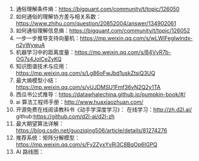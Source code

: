 1. 通俗理解条件熵：https://bigquant.com/community/t/topic/126050
2. 如何通俗的理解协方差与相关系数：https://www.zhihu.com/question/20852004/answer/134902061
3. 如何通俗理解信息熵：https://bigquant.com/community/t/topic/126052
4. 一步一步推导支持向量机：https://mp.weixin.qq.com/s/wLWIFegIwlndx-n2yWywuA
5. 机器学习中的距离度量：https://mp.weixin.qq.com/s/B4VvR7b-OG7s4JolCeZyKQ
6. 知识图谱技术与应用：https://mp.weixin.qq.com/s/Lg86oFwJbd1uskZtsiQ3UQ
7. 最大熵模型小结：https://mp.weixin.qq.com/s/yUJDMSU1Fmf36vN2Q2y1TA
8. 西瓜书公式推导：https://datawhalechina.github.io/pumpkin-book/#/
9. ai 算法工程师手册：http://www.huaxiaozhuan.com/
10. 开源免费在线阅读教科书《动手学深度学习》：
	在线学习：http://zh.d2l.ai/
	github:https://github.com/d2l-ai/d2l-zh
11. 最大期望算法详解：https://blog.csdn.net/guoziqing506/article/details/81274276
12. 推荐系统：矩阵分解模型：https://mp.weixin.qq.com/s/Fy2ZyxYvRj3C8BqOp6IGPQ
13. AI 路线图：